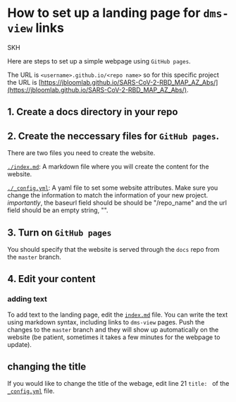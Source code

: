 # How to set up a landing page for `dms-view` links
SKH

Here are steps to set up a simple webpage using `GitHub pages`. 

The URL is `<username>.github.io/<repo name>` so for this specific project the URL is [https://jbloomlab.github.io/SARS-CoV-2-RBD_MAP_AZ_Abs/](https://jbloomlab.github.io/SARS-CoV-2-RBD_MAP_AZ_Abs/).

## 1. Create a docs directory in your repo

## 2. Create the neccessary files for `GitHub pages`. 

There are two files you need to create the website. 

[`./index.md`](./index.md): A markdown file where you will create the content for the website.  

[`./_config.yml`](./_config.yml): A yaml file to set some website attributes. Make sure you change the information to match the information of your new project. *importantly*, the baseurl field should be should be "/repo_name" and the url field should be an empty string, "".

## 3. Turn on `GitHub pages`

You should specify that the website is served through the `docs` repo from the `master` branch.

## 4. Edit your content

### adding text

To add text to the landing page, edit the [`index.md`](index.md) file.
You can write the text using markdown syntax, including links to `dms-view` pages.
Push the changes to the `master` branch and they will show up automatically on the website (be patient, sometimes it takes a few minutes for the webpage to update).

## changing the title

If you would like to change the title of the webage, edit line 21 `title: ` of the [`_config.yml`](_config.yml) file.